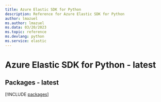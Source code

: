 ```yaml
---
title: Azure Elastic SDK for Python
description: Reference for Azure Elastic SDK for Python
author: lmazuel
ms.author: lmazuel
ms.data: 03/20/2023
ms.topic: reference
ms.devlang: python
ms.service: elastic
---
```

# Azure Elastic SDK for Python - latest
## Packages - latest
[!INCLUDE [packages](elastic-index.md)]